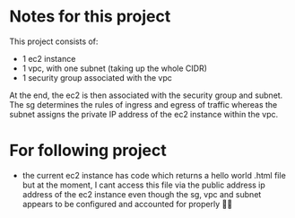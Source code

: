 # Notes for this project

This project consists of:

- 1 ec2 instance
- 1 vpc, with one subnet (taking up the whole CIDR)
- 1 security group associated with the vpc

At the end, the ec2 is then associated with the security group and subnet. The sg determines the rules of ingress and egress of traffic whereas the subnet assigns the private IP address of the ec2 instance within the vpc.

# For following project

- the current ec2 instance has code which returns a hello world .html file but at the moment, I cant access this file via the public address ip address of the ec2 instance even though the sg, vpc and subnet appears to be configured and accounted for properly 🤷‍♂️
